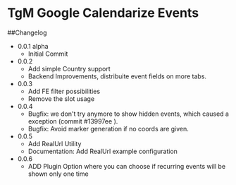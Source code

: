 # TgM Google Calendarize Events


##Changelog 
- 0.0.1 alpha
    - Initial Commit
- 0.0.2 
    - Add simple Country support 
    - Backend Improvements, distribuite event fields on more tabs.
- 0.0.3 
    - Add FE filter possibilities
    - Remove the slot usage 
- 0.0.4 
    - Bugfix: we don't try anymore to show hidden events, which caused a exception (commit #13997ee ).   
    - Bugfix: Avoid marker generation if no coords are given.
- 0.0.5 
    - Add RealUrl Utility
    - Documentation: Add RealUrl example configuration 
- 0.0.6 
    - ADD Plugin Option where you can choose if recurring events will be shown only one time
